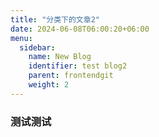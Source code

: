 ```yaml
---
title: "分类下的文章2"
date: 2024-06-08T06:00:20+06:00
menu:
  sidebar:
    name: New Blog
    identifier: test blog2
    parent: frontendgit
    weight: 2
---
```

### 测试测试
  